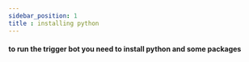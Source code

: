 ```yaml
---
sidebar_position: 1
title : installing python
---
```



#### to run the trigger bot you need to install python and some packages



